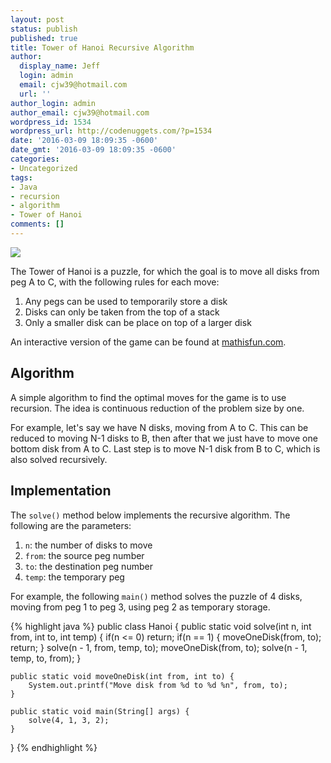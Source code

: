```yaml
---
layout: post
status: publish
published: true
title: Tower of Hanoi Recursive Algorithm
author:
  display_name: Jeff
  login: admin
  email: cjw39@hotmail.com
  url: ''
author_login: admin
author_email: cjw39@hotmail.com
wordpress_id: 1534
wordpress_url: http://codenuggets.com/?p=1534
date: '2016-03-09 18:09:35 -0600'
date_gmt: '2016-03-09 18:09:35 -0600'
categories:
- Uncategorized
tags:
- Java
- recursion
- algorithm
- Tower of Hanoi
comments: []
---
```

<img src="http://media.tumblr.com/39965510828526d93b428ca064e71410/tumblr_inline_mutp1vmLcY1rtan47.jpg">

The Tower of Hanoi is a puzzle, for which the goal is to move all disks from peg A to C, with the following rules for each move:

1. Any pegs can be used to temporarily store a disk
2. Disks can only be taken from the top of a stack
3. Only a smaller disk can be place on top of a larger disk

An interactive version of the game can be found at [mathisfun.com](https://www.mathsisfun.com/games/towerofhanoi.html).

## Algorithm
A simple algorithm to find the optimal moves for the game is to use recursion. The idea is continuous reduction of the problem size by one.

For example, let's say we have N disks, moving from A to C. This can be reduced to moving N-1 disks to B, then after that we just have to move one bottom disk from A to C. Last step is to move N-1 disk from B to C, which is also solved recursively.

## Implementation
The `solve()` method below implements the recursive algorithm. The following are the parameters:

1. `n`: the number of disks to move
2. `from`: the source peg number
3. `to`: the destination peg number
4. `temp`: the temporary peg

For example, the following `main()` method solves the puzzle of 4 disks, moving from peg 1 to peg 3, using peg 2 as temporary storage.

{% highlight java %}
public class Hanoi {
    public static void solve(int n, int from, int to, int temp) {
        if(n <= 0)
            return;
        if(n == 1) {
            moveOneDisk(from, to);
            return;
        }
        solve(n - 1, from, temp, to);
        moveOneDisk(from, to);
        solve(n - 1, temp, to, from);
    }
    
    public static void moveOneDisk(int from, int to) {
        System.out.printf("Move disk from %d to %d %n", from, to);
    }
    
    public static void main(String[] args) {
        solve(4, 1, 3, 2);
    }
}
{% endhighlight %}